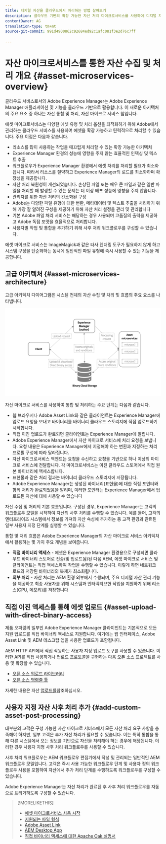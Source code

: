 ```yaml
---
title: 디지털 자산을 클라우드에서 처리하는 방법 살펴보기
description: 클라우드 기반의 확장 가능한 자산 처리 마이크로서비스를 사용하여 디지털 자산을 처리할 수 있습니다.
contentOwner: AG
translation-type: tm+mt
source-git-commit: 991d4900862c92684ed92c1afc081f3e2d76c7ff

---
```



# 자산 마이크로서비스를 통한 자산 수집 및 처리 개요 {#asset-microservices-overview}

<!--
First half of content at https://git.corp.adobe.com/aklimets/project-nui/blob/master/docs/Project-Nui-Asset-Compute-Service.md is useful for this article.
TBD: Post-GA we will provide detailed information at \help\assets\asset-microservices-configure-and-use.md. However, for GA, all information is added, in short, in this article.

-->

클라우드 서비스로서의 Adobe Experience Manager는 Adobe Experience Manager 애플리케이션 및 기능을 클라우드 기반으로 활용합니다. 이 새로운 아키텍처의 주요 요소 중 하나는 자산 통합 및 처리, 자산 마이크로 서비스 힘입니다.

에셋 마이크로서비스는 다양한 에셋 유형 및 처리 옵션을 최적화하기 위해 Adobe에서 관리하는 클라우드 서비스를 사용하여 에셋을 확장 가능하고 탄력적으로 처리할 수 있습니다. 주요 이점은 다음과 같습니다.

* 리소스를 많이 사용하는 작업을 매끄럽게 처리할 수 있는 확장 가능한 아키텍처
* Experience Manager 환경의 성능에 영향을 주지 않는 효율적인 인덱싱 및 텍스트 추출
* 워크플로우가 Experience Manager 환경에서 에셋 처리를 처리할 필요가 최소화됩니다. 따라서 리소스를 절약하고 Experience Manager의 로드를 최소화하며 확장성을 제공합니다.
* 자산 처리 복원성이 개선되었습니다. 손상된 파일 또는 매우 큰 파일과 같은 일반 파일을 처리할 때 발생할 수 있는 문제는 더 이상 배포 성능에 영향을 주지 않습니다.
* 관리자를 위한 자산 처리의 간소화된 구성
* Adobe는 다양한 파일 유형에 대한 변환, 메타데이터 및 텍스트 추출을 처리하기 위해 가장 잘 알려진 구성을 제공하기 위해 자산 처리 설정을 관리 및 관리합니다
* 기본 Adobe 파일 처리 서비스는 해당하는 경우 사용되며 고품질의 출력을 제공하고 Adobe 독점 포맷을 효율적으로 처리합니다.
* 사용자별 작업 및 통합을 추가하기 위해 사후 처리 워크플로우를 구성할 수 있습니다.

에셋 마이크로 서비스는 ImageMagick과 같은 타사 렌더링 도구가 필요하지 않게 하고 시스템 구성을 단순화하는 동시에 일반적인 파일 유형에 즉시 사용할 수 있는 기능을 제공합니다.

## 고급 아키텍처 {#asset-microservices-architecture}

고급 아키텍처 다이어그램은 시스템 전체의 자산 수집 및 처리 및 흐름의 주요 요소를 나타냅니다.

<!-- Proposed DRAFT diagram for asset microservices overview - see section "Asset processing - high-level diagram" in the PPTX deck

https://adobe-my.sharepoint.com/personal/gklebus_adobe_com/_layouts/15/guestaccess.aspx?guestaccesstoken=jexDC5ZnepXSt6dTPciH66TzckS1BPEfdaZuSgHugL8%3D&docid=2_1ec37f0bd4cc74354b4f481cd420e07fc&rev=1&e=CdgElS
-->

![자산 마이크로서비스를 통한 자산 수집 및 처리자산](assets/asset-microservices-overview.png "수집 및 처리")

자산 마이크로 서비스를 사용하여 통합 및 처리하는 주요 단계는 다음과 같습니다.

* 웹 브라우저나 Adobe Asset Link와 같은 클라이언트는 Experience Manager에 업로드 요청을 보내고 바이너리를 바이너리 클라우드 스토리지에 직접 업로드하기 시작합니다.
* 직접 이진 업로드가 완료되면 클라이언트는 Experience Manager에 알립니다.
* Adobe Experience Manager에서 자산 마이크로 서비스에 처리 요청을 보냅니다. 요청 내용은 Experience Manager에서 지정해야 하는 변환과 지정하는 처리 프로필 구성에 따라 달라집니다.
* 자산 마이크로서비스 백엔드는 요청을 수신하고 요청을 기반으로 하나 이상의 마이크로 서비스에 전달합니다. 각 마이크로서비스는 이진 클라우드 스토어에서 직접 원본 바이너리에 액세스합니다.
* 표현물과 같은 처리 결과는 바이너리 클라우드 스토리지에 저장됩니다.
* Adobe Experience Manager는 생성된 바이너리(표현물)에 대한 직접 포인터와 함께 처리가 완료되었음을 알리며, 이러한 포인터는 Experience Manager에서 업로드된 자산에 대해 사용할 수 있습니다

자산 수집 및 처리의 기본 흐름입니다. 구성된 경우, Experience Manager는 고객의 워크플로우 모델을 시작하여 자산의 사후 처리를 수행할 수 있습니다. 예를 들어, 고객의 엔터프라이즈 시스템에서 정보를 가져와 자산 속성에 추가하는 등 고객 환경과 관련된 일부 사용자 지정 단계를 실행할 수 있습니다.

통합 및 처리 흐름은 Adobe Experience Manager의 자산 마이크로 서비스 아키텍처에서 활용하는 몇 가지 주요 개념을 보여줍니다.

* **직접 바이너리 액세스** - 에셋은 Experience Manager 환경용으로 구성되면 클라우드 바이너리 스토어로 전송(및 업로드됨)된 다음 AEM, 에셋 마이크로 서비스 및 클라이언트는 직접 액세스하여 작업을 수행할 수 있습니다. 이렇게 하면 네트워크 로드와 저장된 바이너리의 복제가 최소화됩니다.
* **외부 처리** - 자산 처리는 AEM 환경 외부에서 수행되며, 주요 디지털 자산 관리 기능을 제공하고 최종 사용자를 위해 시스템과 인터랙티브한 작업을 지원하기 위해 리소스(CPU, 메모리)를 저장합니다

## 직접 이진 액세스를 통해 에셋 업로드 {#asset-upload-with-direct-binary-access}

제품 오퍼링의 일부인 Adobe Experience Manager 클라이언트는 기본적으로 모든 지원 업로드를 직접 바이너리 액세스로 지원합니다. 여기에는 웹 인터페이스, Adobe Asset Link 및 AEM 데스크탑 앱을 사용한 업로드가 포함됩니다.

AEM HTTP API에서 직접 작동하는 사용자 지정 업로드 도구를 사용할 수 있습니다. 이러한 API를 직접 사용하거나 업로드 프로토콜을 구현하는 다음 오픈 소스 프로젝트를 사용 및 확장할 수 있습니다.

* [오픈 소스 업로드 라이브러리](https://github.com/adobe/aem-upload)
* [오픈 소스 명령줄 툴](https://github.com/adobe/aio-cli-plugin-aem)

자세한 내용은 자산 [업로드를](add-assets.md)참조하십시오.

## 사용자 지정 자산 사후 처리 추가 {#add-custom-asset-post-processing}

대부분의 고객은 구성 가능한 자산 마이크로 서비스에서 모든 자산 처리 요구 사항을 충족해야 하지만, 일부 고객은 추가 자산 처리가 필요할 수 있습니다. 이는 특히 통합을 통해 다른 시스템에서 오는 정보를 기반으로 자산을 처리해야 하는 경우에 해당됩니다. 이러한 경우 사용자 지정 사후 처리 워크플로우를 사용할 수 있습니다.

사후 처리 워크플로우는 AEM 워크플로우 편집기에서 작성 및 관리되는 일반적인 AEM 워크플로우 모델입니다. 고객은 즉시 사용 가능한 워크플로우 단계 및 사용자 정의 워크플로우 사용을 포함하여 자산에서 추가 처리 단계를 수행하도록 워크플로우를 구성할 수 있습니다.

Adobe Experience Manager는 자산 처리가 완료된 후 사후 처리 워크플로우를 자동으로 트리거하도록 구성할 수 있습니다.

<!-- TBD asgupta, Engg: Create some asset-microservices-data-flow-diagram.
-->

>[!MORELIKETHIS]
>
>* [에셋 마이크로서비스 사용 시작](asset-microservices-configure-and-use.md)
>* [지원되는 파일 형식](file-format-support.md)
>* [Adobe Asset Link](https://helpx.adobe.com/enterprise/using/adobe-asset-link.html)
>* [AEM Desktop App](https://docs.adobe.com/content/help/en/experience-manager-desktop-app/using/introduction.html)
>* [직접 바이너리 액세스에 대한 Apache Oak 설명서](https://jackrabbit.apache.org/oak/docs/features/direct-binary-access.html)

